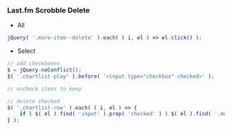### Last.fm Scrobble Delete

- All
```js
jQuery( '.more-item--delete' ).each( ( i, el ) => el.click() );
```

- Select
```js
// add checkboxes
$ = jQuery.noConflict();
$( '.chartlist-play' ).before( '<input type="checkbox" checked>' );

// uncheck items to keep

// delete checked
$( '.chartlist-row' ).each( ( i, el ) => {
	if ( $( el ).find( 'input' ).prop( 'checked' ) ) $( el ).find( '.more-item--delete' ).click();
} );
```
